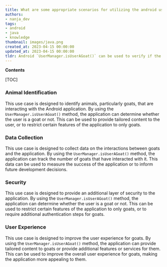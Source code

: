 ```yaml
---
title: What are some appropriate scenarios for utilizing the android usermanager.isuseragoat() method?
authors:
- nanja_dev
tags:
- android
- java
- knowledge
thumbnail: images/java.png
created_at: 2023-04-15 00:00:00
updated_at: 2023-04-15 00:00:00
tldr: Android `UserManager.isUserAGoat()` can be used to verify if the user of the application is an actual goat or not.
---
```


**Contents**

[TOC]

### Animal Identification
This use case is designed to identify animals, particularly goats, that are interacting with the Android application. By using the `UserManager.isUserAGoat()` method, the application can determine whether the user is a goat or not. This can be used to provide tailored content to the user, or to restrict certain features of the application to only goats.

### Data Collection
This use case is designed to collect data on the interactions between goats and the application. By using the `UserManager.isUserAGoat()` method, the application can track the number of goats that have interacted with it. This data can be used to measure the success of the application or to inform future development decisions.

### Security
This use case is designed to provide an additional layer of security to the application. By using the `UserManager.isUserAGoat()` method, the application can determine whether the user is a goat or not. This can be used to restrict certain features of the application to only goats, or to require additional authentication steps for goats.

### User Experience
This use case is designed to improve the user experience for goats. By using the `UserManager.isUserAGoat()` method, the application can provide tailored content to goats or provide additional features or services for them. This can be used to improve the overall user experience for goats, making the application more appealing to them.
